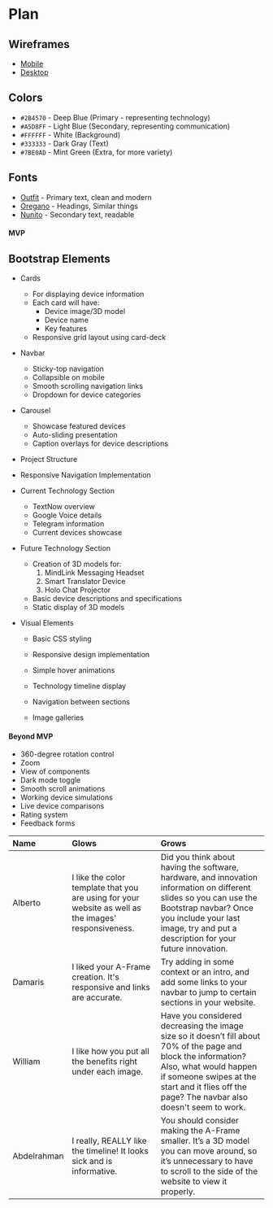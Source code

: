 # Plan

## Wireframes
* [Mobile](https://wireframe.cc/VqOzEX)
* [Desktop](https://wireframe.cc/zuKB2k)

## Colors
* `#2B4570` - Deep Blue (Primary - representing technology)
* `#A5D8FF` - Light Blue (Secondary, representing communication)
* `#FFFFFF` - White (Background)
* `#333333` - Dark Gray (Text)
* `#7BE0AD` - Mint Green (Extra, for more variety)

## Fonts
* [Outfit](https://fonts.google.com/specimen/Outfit) - Primary text, clean and modern
* [Oregano](https://fonts.google.com/specimen/Oregano) - Headings, Similar things
* [Nunito](https://fonts.google.com/specimen/Nunito) - Secondary text, readable

#### MVP

## Bootstrap Elements
* Cards
  * For displaying device information
  * Each card will have:
    - Device image/3D model
    - Device name
    - Key features
  * Responsive grid layout using card-deck

* Navbar
  * Sticky-top navigation
  * Collapsible on mobile
  * Smooth scrolling navigation links
  * Dropdown for device categories

* Carousel
  * Showcase featured devices
  * Auto-sliding presentation
  * Caption overlays for device descriptions


* Project Structure
* Responsive Navigation Implementation
* Current Technology Section
  * TextNow overview
  * Google Voice details
  * Telegram information
  * Current devices showcase

* Future Technology Section
  * Creation of 3D models for:
    1. MindLink Messaging Headset
    2. Smart Translator Device
    3. Holo Chat Projector
  * Basic device descriptions and specifications
  * Static display of 3D models

* Visual Elements
  * Basic CSS styling
  * Responsive design implementation
  * Simple hover animations
  * Technology timeline display

  * Navigation between sections
  * Image galleries

#### Beyond MVP

  * 360-degree rotation control
  * Zoom
  * View of components
  * Dark mode toggle
  * Smooth scroll animations
  * Working device simulations
  * Live device comparisons
  * Rating system
  * Feedback forms





| Name        | Glows                                                                                                 | Grows                                                                                                                                                                                                                                                      |
|:------------|:------------------------------------------------------------------------------------------------------|:-----------------------------------------------------------------------------------------------------------------------------------------------------------------------------------------------------------------------------------------------------------|
| Alberto     | I like the color template that you are using for your website as well as the images' responsiveness.  | Did you think about having the software, hardware, and innovation information on different slides so you can use the Bootstrap navbar? Once you include your last image, try and put a description for your future innovation.                         |
| Damaris     | I liked your A-Frame creation. It's responsive and links are accurate.                                | Try adding in some context or an intro, and add some links to your navbar to jump to certain sections in your website.                                                                                                                                    |
| William     | I like how you put all the benefits right under each image.                                            | Have you considered decreasing the image size so it doesn’t fill about 70% of the page and block the information? Also, what would happen if someone swipes at the start and it flies off the page? The navbar also doesn't seem to work.               |
| Abdelrahman | I really, REALLY like the timeline! It looks sick and is informative.                                  | You should consider making the A-Frame smaller. It’s a 3D model you can move around, so it’s unnecessary to have to scroll to the side of the website to view it properly.                                                                                |



